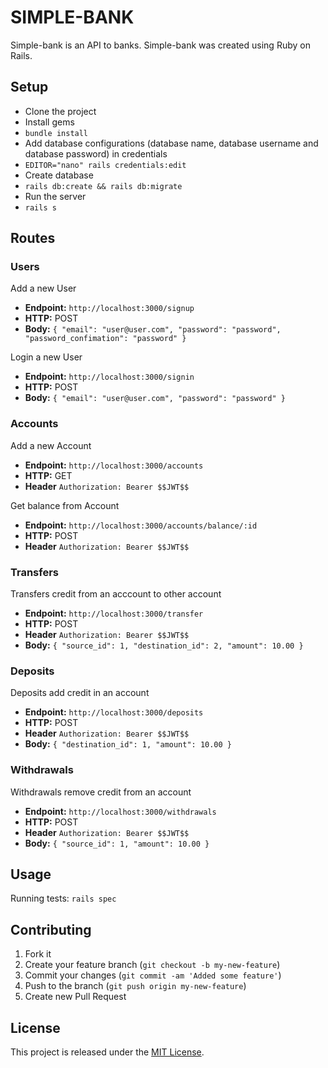 # SIMPLE-BANK

Simple-bank is an API to banks. Simple-bank was created using Ruby on Rails.

## Setup
- Clone the project
- Install gems
-  `bundle install`
- Add database configurations (database name, database username and database password) in credentials
-  `EDITOR="nano" rails credentials:edit`
- Create database
-  `rails db:create && rails db:migrate`
- Run the server
-  `rails s`

## Routes

### Users

Add a new User
-  **Endpoint:**  `http://localhost:3000/signup`
-  **HTTP:** POST
-  **Body:**  `{ "email": "user@user.com", "password": "password", "password_confimation": "password" }`

Login a new User
-  **Endpoint:**  `http://localhost:3000/signin`
-  **HTTP:** POST
-  **Body:**  `{ "email": "user@user.com", "password": "password" }`

### Accounts
Add a new Account
-  **Endpoint:**  `http://localhost:3000/accounts`
-  **HTTP:** GET
-  **Header**  `Authorization: Bearer $$JWT$$`

Get balance from Account
-  **Endpoint:**  `http://localhost:3000/accounts/balance/:id`
-  **HTTP:** POST
-  **Header**  `Authorization: Bearer $$JWT$$`

### Transfers
Transfers credit from an acccount to other account
-  **Endpoint:**  `http://localhost:3000/transfer`
-  **HTTP:** POST
-  **Header**  `Authorization: Bearer $$JWT$$`
-  **Body:**  `{ "source_id": 1, "destination_id": 2, "amount": 10.00 }`

### Deposits
Deposits add credit in an account
-  **Endpoint:**  `http://localhost:3000/deposits`
-  **HTTP:** POST
-  **Header**  `Authorization: Bearer $$JWT$$`
-  **Body:**  `{ "destination_id": 1, "amount": 10.00 }`

### Withdrawals 
Withdrawals remove credit from an account
-  **Endpoint:**  `http://localhost:3000/withdrawals`
-  **HTTP:** POST
-  **Header**  `Authorization: Bearer $$JWT$$`
-  **Body:**  `{ "source_id": 1, "amount": 10.00 }`

## Usage
Running tests:
`rails spec`

## Contributing

1. Fork it
2. Create your feature branch (`git checkout -b my-new-feature`)
3. Commit your changes (`git commit -am 'Added some feature'`)
4. Push to the branch (`git push origin my-new-feature`)
5. Create new Pull Request

## License

This project is released under the [MIT License](https://opensource.org/licenses/MIT).
